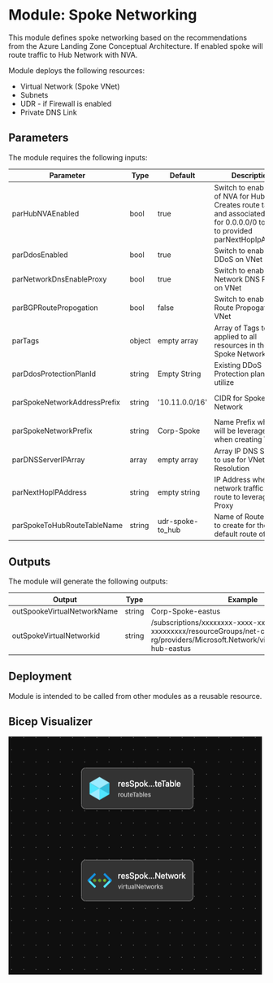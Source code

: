 # Module: Spoke Networking

This module defines spoke networking based on the recommendations from the Azure Landing Zone Conceptual Architecture. If enabled spoke will route traffic to Hub Network with NVA.

Module deploys the following resources:

- Virtual Network (Spoke VNet)
- Subnets
- UDR - if Firewall is enabled
- Private DNS Link

## Parameters

The module requires the following inputs:

 Parameter | Type | Default | Description | Requirement | Example
----------- | ---- | ------- |----------- | ----------- | -------
 parHubNVAEnabled | bool| true | Switch to enable use of NVA for Hub. Creates route table and associated route for 0.0.0.0/0 to point to provided parNextHopIpAddress | None | true
 parDdosEnabled  | bool | true | Switch to enable DDoS on VNet | None | true
 parNetworkDnsEnableProxy | bool | true | Switch to enable Network DNS Proxy on VNet | None | true
 parBGPRoutePropogation | bool | false | Switch to enable BGP Route Propogation on VNet | None | false
 parTags | object| empty array | Array of Tags to be applied to all resources in the Spoke Network | None |
 parDdosProtectionPlanId | string | Empty String | Existing DDoS Protection plan to utilize| Valid DDoS Plan ID |
 parSpokeNetworkAddressPrefix | string | '10.11.0.0/16' | CIDR for Spoke Network | Valid CIDR for Spoke Network | '10.11.0.0/16'
 parSpokeNetworkPrefix | string | Corp-Spoke | Name Prefix which will be leveraged when creating VNet |  2-50 char  | Corp-Spoke
 parDNSServerIPArray | array | empty array | Array IP DNS Servers to use for VNet DNS Resolution | None | None
 parNextHopIPAddress | string | empty string | IP Address where network traffic should route to leverage DNS Proxy | 192.168.50.1
 parSpokeToHubRouteTableName | string | udr-spoke-to_hub | Name of Route table to create for the default route of Hub. |udr-spoke-to_hub

## Outputs

The module will generate the following outputs:

Output | Type | Example
------ | ---- | --------
outSpookeVirtualNetworkName | string | Corp-Spoke-eastus
outSpokeVirtualNetworkid | string | /subscriptions/xxxxxxxx-xxxx-xxxx-xxxxx-xxxxxxxxx/resourceGroups/net-core-hub-eastus-rg/providers/Microsoft.Network/virtualNetworks/vnet-hub-eastus

## Deployment

Module is intended to be called from other modules as a reusable resource.

## Bicep Visualizer

![Bicep Visualizer](media/bicepVisualizer.png "Bicep Visualizer")







